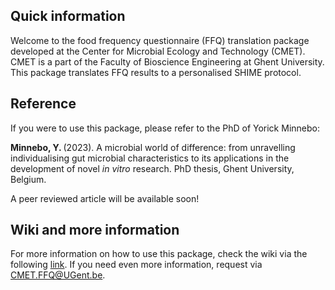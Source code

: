 ## Quick information
Welcome to the food frequency questionnaire (FFQ) translation package developed at the Center for Microbial Ecology and Technology (CMET). CMET is a part of the Faculty of Bioscience Engineering at Ghent University. This package translates FFQ results to a personalised SHIME protocol.


## Reference
If you were to use this package, please refer to the PhD of Yorick Minnebo: 

<b>Minnebo, Y. </b> (2023). A microbial world of difference: from unravelling individualising gut microbial characteristics to its applications in the development of novel <i>in vitro</i> research. PhD thesis, Ghent University, Belgium.

A peer reviewed article will be available soon!


## Wiki and more information
For more information on how to use this package, check the wiki via the following [link](https://github.com/yminnebo/CMET_FFQ/wiki). If you need even more information, request via CMET.FFQ@UGent.be.
